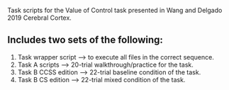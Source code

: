 Task scripts for the Value of Control task presented in Wang and Delgado 2019 Cerebral Cortex.
## Includes two sets of the following: 
 1. Task wrapper script --> to execute all files in the correct sequence. 
 2. Task A scripts --> 20-trial walkthrough/practice for the task. 
 3. Task B CCSS edition --> 22-trial baseline condition of the task.
 4. Task B CS edition --> 22-trial mixed condition of the task. 
